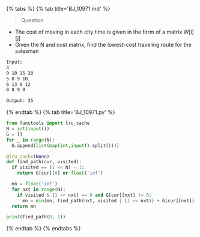 {% tabs %}
{% tab title='BJ_10971.md' %}

> Question

* The cost of moving in each city time is given in the form of a matrix W[i][j]
* Given the N and cost matrix, find the lowest-cost traveling route for the salesman

```txt
Input:
4
0 10 15 20
5 0 9 10
6 13 0 12
8 8 9 0

Output: 35
```

{% endtab %}
{% tab title='BJ_10971.py' %}

```py
from functools import lru_cache
N = int(input())
G = []
for _ in range(N):
  G.append(list(map(int,input().split())))

@lru_cache(None)
def find_path(cur, visited):
  if visited == (1 << N) - 1:
    return G[cur][0] or float('inf')

  mn = float('inf')
  for nxt in range(N):
    if visited & (1 << nxt) == 0 and G[cur][nxt] != 0:
      mn = min(mn, find_path(nxt, visited | (1 << nxt)) + G[cur][nxt])
  return mn

print(find_path(0, 1))
```

{% endtab %}
{% endtabs %}
